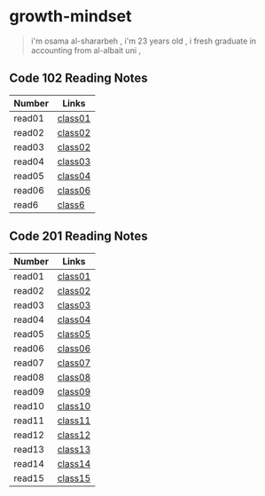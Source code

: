 # growth-mindset


>i'm osama al-shararbeh , i'm 23 years old , i fresh graduate in accounting from al-albait uni , 




 ## Code 102 Reading Notes 

| Number    | Links               |
| ----------- | --------------------|
| read01      | [class01](read01.md)|       
| read02      | [class02](read02.md)|       
| read03      | [class02](read03.md)|       
| read04      | [class03](read04.md)|
| read05     | [class04](read05.md)|
| read06     | [class06](read06.md)|
| read6     | [class6](read6.md)|



## Code 201 Reading Notes

| Number    | Links               |
| ----------- | --------------------|
| read01      | [class01](read001.md)|       
| read02      | [class02](read002.md)|       
| read03      | [class03](read003.md)|       
| read04      | [class04](read004.md)|
| read05     | [class05](read005.md)|
| read06     | [class06](read006.md)|
| read07    | [class07](read007.md)|
| read08    | [class08](read008.md)|
| read09    | [class09](read009.md)|
| read10    | [class10](read010.md)|
| read11   | [class11](read011.md)|
| read12    | [class12](read012.md)|
| read13    | [class13](read013.md)|
| read14    | [class14](read014.md)|
| read15    | [class15](read015.md)|


